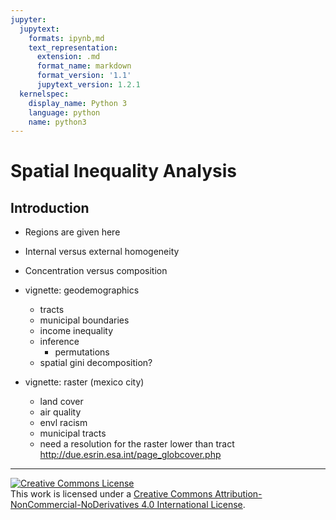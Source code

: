 ```yaml
---
jupyter:
  jupytext:
    formats: ipynb,md
    text_representation:
      extension: .md
      format_name: markdown
      format_version: '1.1'
      jupytext_version: 1.2.1
  kernelspec:
    display_name: Python 3
    language: python
    name: python3
---
```


# Spatial Inequality Analysis


## Introduction

- Regions are given here
- Internal versus external homogeneity
- Concentration versus composition


- vignette: geodemographics
   - tracts
   - municipal boundaries
   - income inequality
   - inference
       - permutations
   - spatial gini decomposition?
- vignette: raster (mexico city)
   - land cover
   - air quality
   - envl racism
   - municipal tracts
   - need a resolution for the raster lower than tract
   http://due.esrin.esa.int/page_globcover.php


---

<a rel="license" href="http://creativecommons.org/licenses/by-nc-nd/4.0/"><img alt="Creative Commons License" style="border-width:0" src="https://i.creativecommons.org/l/by-nc-nd/4.0/88x31.png" /></a><br />This work is licensed under a <a rel="license" href="http://creativecommons.org/licenses/by-nc-nd/4.0/">Creative Commons Attribution-NonCommercial-NoDerivatives 4.0 International License</a>.
